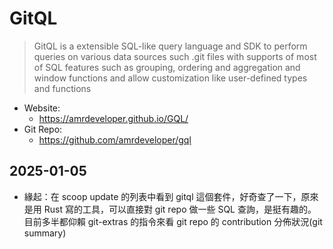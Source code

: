 # GitQL

> GitQL is a extensible SQL-like query language and SDK to perform queries on various data sources such .git files with supports of most of SQL features such as grouping, ordering and aggregation and window functions and allow customization like user-defined types and functions

- Website:
  - https://amrdeveloper.github.io/GQL/
- Git Repo:
  - https://github.com/amrdeveloper/gql

## 2025-01-05

- 緣起：在 scoop update 的列表中看到 gitql 這個套件，好奇查了一下，原來是用 Rust 寫的工具，可以直接對 git repo 做一些 SQL 查詢，是挺有趣的。目前多半都仰賴 git-extras 的指令來看 git repo 的 contribution 分佈狀況(git summary)
